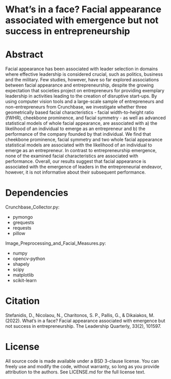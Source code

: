 # What’s in a face? Facial appearance associated with emergence but not success in entrepreneurship

# Abstract
Facial appearance has been associated with leader selection in domains where effective leadership is considered crucial, such as politics, business and the military. Few studies, however, have so far explored associations between facial appearance and entrepreneurship, despite the growing expectation that societies project on entrepreneurs for providing exemplary leadership in activities leading to the creation of disruptive start-ups. By using computer vision tools and a large-scale sample of entrepreneurs and non-entrepreneurs from Crunchbase, we investigate whether three geometrically based facial characteristics - facial width-to-height ratio (fWHR), cheekbone prominence, and facial symmetry - as well as advanced statistical models of whole facial appearance, are associated with a) the likelihood of an individual to emerge as an entrepreneur and b) the performance of the company founded by that individual. We find that cheekbone prominence, facial symmetry and two whole facial appearance statistical models are associated with the likelihood of an individual to emerge as an entrepreneur. In contrast to entrepreneurship emergence, none of the examined facial characteristics are associated with performance. Overall, our results suggest that facial appearance is associated with the emergence of leaders in the entrepreneurial endeavor, however, it is not informative about their subsequent performance.

# Dependencies
Crunchbase_Collector.py:
  - pymongo
  - grequests
  - requests
  - pillow
    
Image_Preprocessing_and_Facial_Measures.py:
- numpy
- opencv-python
- shapely
- scipy
- matplotlib
- scikit-learn

# Citation
Stefanidis, D., Nicolaou, N., Charitonos, S. P., Pallis, G., & Dikaiakos, M. (2022). What’s in a face? Facial appearance associated with emergence but not success in entrepreneurship. The Leadership Quarterly, 33(2), 101597.

# License
All source code is made available under a BSD 3-clause license. You can freely use and modify the code, without warranty, so long as you provide attribution to the authors. See LICENSE.md for the full license text.
